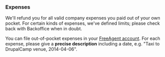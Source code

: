 ### Expenses

We'll refund you for all valid company expenses you paid out of your own pocket. For certain kinds of expenses, we've defined limits; please check back with Backoffice when in doubt.

You can file out-of-pocket expenses in your [FreeAgent account](/software/freeagent.html). For each expense, please give a **precise description** including a date, e.g. "Taxi to DrupalCamp venue, 2014-04-06".